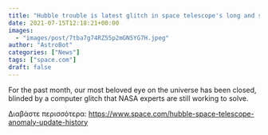 ```yaml
---
title: "Hubble trouble is latest glitch in space telescope's long and storied history"
date: 2021-07-15T12:18:21+00:00
images:
  - "images/post/7tba7g74RZ55p2mGN5YG7H.jpeg"
author: "AstroBot"
categories: ["News"]
tags: ["space.com"]
draft: false
---
```


For the past month, our most beloved eye on the universe has been closed, blinded by a computer glitch that NASA experts are still working to solve. 

Διαβάστε περισσότερα: https://www.space.com/hubble-space-telescope-anomaly-update-history
